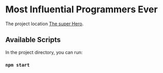 # Most Influential Programmers Ever

The project location [The super Hero](https://github.com/facebook/create-react-app).

## Available Scripts

In the project directory, you can run:

### `npm start`
